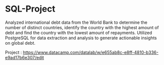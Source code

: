 # SQL-Project
Analyzed international debt data from the World Bank to determine the number of distinct
countries, identify the country with the highest amount of debt and find the country with the lowest
amount of repayments. Utilized PostgreSQL for data extraction and analysis to generate actionable
insights on global debt.

Project : https://www.datacamp.com/datalab/w/e655ab8c-e8ff-4810-b336-e9ad17b6e307/edit

